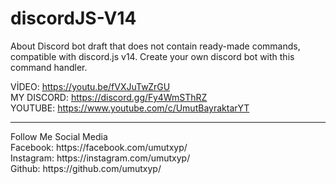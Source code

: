 # discordJS-V14
About Discord bot draft that does not contain ready-made commands, compatible with discord.js v14. Create your own discord bot with this command handler.

VİDEO: https://youtu.be/fVXJuTwZrGU<br>
MY DISCORD: https://discord.gg/Fy4WmSThRZ<br>
YOUTUBE: https://www.youtube.com/c/UmutBayraktarYT<br>
<hr>
Follow Me Social Media<br>
Facebook: https://facebook.com/umutxyp/<br>
Instagram: https://instagram.com/umutxyp/<br>
Github: https://github.com/umutxyp/<br>
